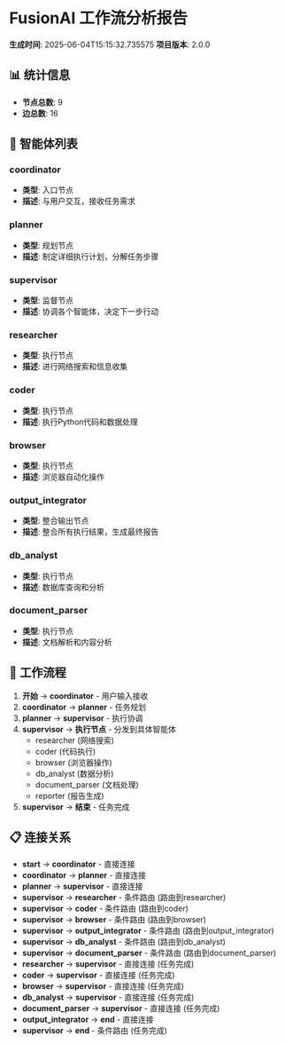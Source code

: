 
# FusionAI 工作流分析报告

**生成时间**: 2025-06-04T15:15:32.735575
**项目版本**: 2.0.0

## 📊 统计信息

- **节点总数**: 9
- **边总数**: 16

## 🤖 智能体列表

### coordinator
- **类型**: 入口节点
- **描述**: 与用户交互，接收任务需求

### planner
- **类型**: 规划节点
- **描述**: 制定详细执行计划，分解任务步骤

### supervisor
- **类型**: 监督节点
- **描述**: 协调各个智能体，决定下一步行动

### researcher
- **类型**: 执行节点
- **描述**: 进行网络搜索和信息收集

### coder
- **类型**: 执行节点
- **描述**: 执行Python代码和数据处理

### browser
- **类型**: 执行节点
- **描述**: 浏览器自动化操作

### output_integrator
- **类型**: 整合输出节点
- **描述**: 整合所有执行结果，生成最终报告

### db_analyst
- **类型**: 执行节点
- **描述**: 数据库查询和分析

### document_parser
- **类型**: 执行节点
- **描述**: 文档解析和内容分析

## 🔄 工作流程

1. **开始** → **coordinator** - 用户输入接收
2. **coordinator** → **planner** - 任务规划
3. **planner** → **supervisor** - 执行协调
4. **supervisor** → **执行节点** - 分发到具体智能体
   - researcher (网络搜索)
   - coder (代码执行) 
   - browser (浏览器操作)
   - db_analyst (数据分析)
   - document_parser (文档处理)
   - reporter (报告生成)
5. **supervisor** → **结束** - 任务完成

## 📋 连接关系

- **start** → **coordinator** - 直接连接
- **coordinator** → **planner** - 直接连接
- **planner** → **supervisor** - 直接连接
- **supervisor** → **researcher** - 条件路由 (路由到researcher)
- **supervisor** → **coder** - 条件路由 (路由到coder)
- **supervisor** → **browser** - 条件路由 (路由到browser)
- **supervisor** → **output_integrator** - 条件路由 (路由到output_integrator)
- **supervisor** → **db_analyst** - 条件路由 (路由到db_analyst)
- **supervisor** → **document_parser** - 条件路由 (路由到document_parser)
- **researcher** → **supervisor** - 直接连接 (任务完成)
- **coder** → **supervisor** - 直接连接 (任务完成)
- **browser** → **supervisor** - 直接连接 (任务完成)
- **db_analyst** → **supervisor** - 直接连接 (任务完成)
- **document_parser** → **supervisor** - 直接连接 (任务完成)
- **output_integrator** → **end** - 直接连接
- **supervisor** → **end** - 条件路由 (任务完成)
